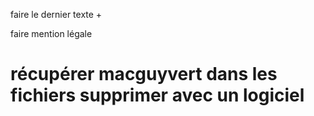 faire le dernier texte + 

faire mention légale 



























# récupérer macguyvert dans les fichiers supprimer avec un logiciel 








